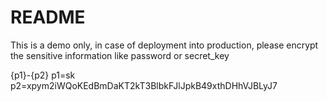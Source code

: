 # README

This is a demo only, in case of deployment into production, please encrypt the sensitive information like password or secret_key

{p1}-{p2}
p1=sk
p2=xpym2iWQoKEdBmDaKT2kT3BlbkFJlJpkB49xthDHhVJBLyJ7
